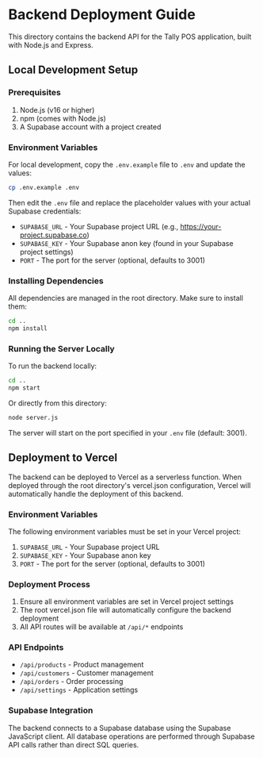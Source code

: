 # Backend Deployment Guide

This directory contains the backend API for the Tally POS application, built with Node.js and Express.

## Local Development Setup

### Prerequisites

1. Node.js (v16 or higher)
2. npm (comes with Node.js)
3. A Supabase account with a project created

### Environment Variables

For local development, copy the `.env.example` file to `.env` and update the values:

```bash
cp .env.example .env
```

Then edit the `.env` file and replace the placeholder values with your actual Supabase credentials:

- `SUPABASE_URL` - Your Supabase project URL (e.g., https://your-project.supabase.co)
- `SUPABASE_KEY` - Your Supabase anon key (found in your Supabase project settings)
- `PORT` - The port for the server (optional, defaults to 3001)

### Installing Dependencies

All dependencies are managed in the root directory. Make sure to install them:

```bash
cd ..
npm install
```

### Running the Server Locally

To run the backend locally:

```bash
cd ..
npm start
```

Or directly from this directory:

```bash
node server.js
```

The server will start on the port specified in your `.env` file (default: 3001).

## Deployment to Vercel

The backend can be deployed to Vercel as a serverless function. When deployed through the root directory's vercel.json configuration, Vercel will automatically handle the deployment of this backend.

### Environment Variables

The following environment variables must be set in your Vercel project:

1. `SUPABASE_URL` - Your Supabase project URL
2. `SUPABASE_KEY` - Your Supabase anon key
3. `PORT` - The port for the server (optional, defaults to 3001)

### Deployment Process

1. Ensure all environment variables are set in Vercel project settings
2. The root vercel.json file will automatically configure the backend deployment
3. All API routes will be available at `/api/*` endpoints

### API Endpoints

- `/api/products` - Product management
- `/api/customers` - Customer management
- `/api/orders` - Order processing
- `/api/settings` - Application settings

### Supabase Integration

The backend connects to a Supabase database using the Supabase JavaScript client. All database operations are performed through Supabase API calls rather than direct SQL queries.